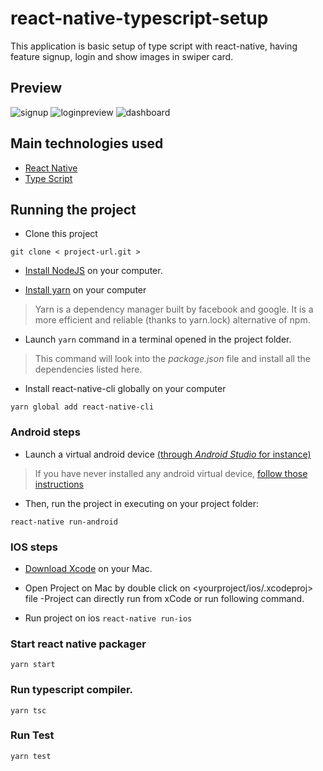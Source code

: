 # react-native-typescript-setup

This application is basic setup of type script with react-native, having feature signup, login and show images in swiper card.

## Preview
![signup](https://user-images.githubusercontent.com/37612566/52701303-ed5b4d00-2f9f-11e9-9005-43ecac491688.png)
![loginpreview](https://user-images.githubusercontent.com/37612566/52701310-f1876a80-2f9f-11e9-851e-0dc9282ad201.png)
![dashboard](https://user-images.githubusercontent.com/37612566/52701326-fe0bc300-2f9f-11e9-8c5b-7bd02a5225f0.png)


## Main technologies used

- [React Native](https://github.com/facebook/react-native)
- [Type Script](https://www.typescriptlang.org/docs/home.html)

## Running the project

- Clone this project
```
git clone < project-url.git >
```

- [Install NodeJS](https://nodejs.org/en/) on your computer.

- [Install yarn](https://yarnpkg.com/en/docs/install) on your computer
> Yarn is a dependency manager built by facebook and google. It is a more efficient and reliable (thanks to yarn.lock) alternative of npm.

- Launch ``` yarn ``` command in a terminal opened in the project folder.
> This command will look into the *package.json* file and install all the dependencies listed here.

- Install react-native-cli globally on your computer
```
yarn global add react-native-cli
```

### Android steps

- Launch a virtual android device [(through *Android Studio* for instance)](https://developer.android.com/studio/run/managing-avds.html#viewing)

> If you have never installed any android virtual device, [follow those instructions](https://developer.android.com/studio/run/managing-avds.html#createavd)

- Then, run the project in executing on your project folder:
```
react-native run-android
```

 ### IOS steps
- [Download Xcode](https://developer.apple.com/xcode/) on your Mac.

- Open Project on Mac by double click on <yourproject/ios/.xcodeproj> file
-Project can directly run from xCode or run following command.

- Run project on ios
`react-native run-ios`

### Start react native packager
`yarn start`

### Run typescript compiler.
`yarn tsc`

### Run Test
`yarn test`
